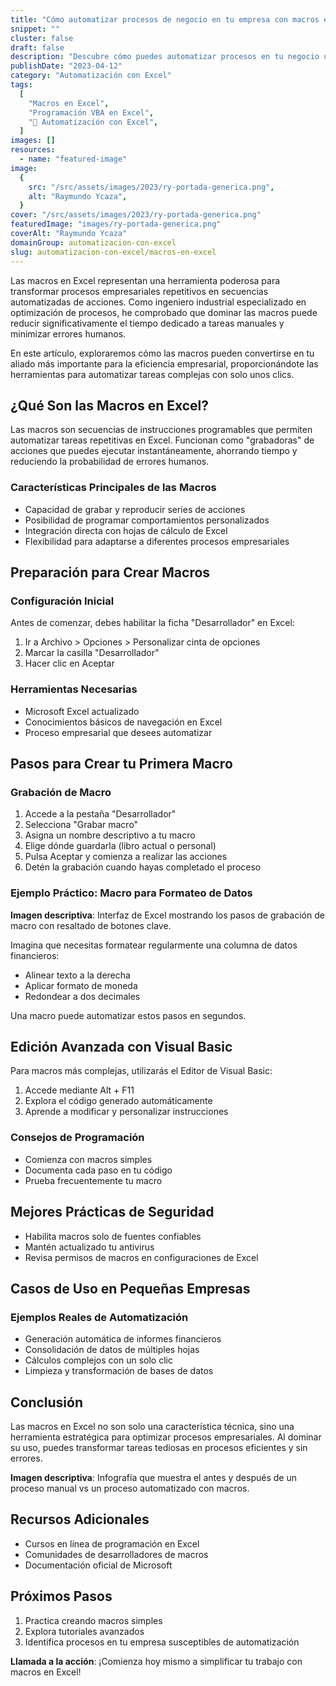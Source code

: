 ```yaml
---
title: "Cómo automatizar procesos de negocio en tu empresa con macros en Excel"
snippet: ""
cluster: false
draft: false
description: "Descubre cómo puedes automatizar procesos en tu negocio utilizando macros en Excel de manera sencilla y rentable. Aprende más aquí."
publishDate: "2023-04-12"
category: "Automatización con Excel"
tags:
  [
    "Macros en Excel",
    "Programación VBA en Excel",
    "🤖 Automatización con Excel",
  ]
images: []
resources:
  - name: "featured-image"
image:
  {
    src: "/src/assets/images/2023/ry-portada-generica.png",
    alt: "Raymundo Ycaza",
  }
cover: "/src/assets/images/2023/ry-portada-generica.png"
featuredImage: "images/ry-portada-generica.png"
coverAlt: "Raymundo Ycaza"
domainGroup: automatizacion-con-excel
slug: automatizacion-con-excel/macros-en-excel
---
```


Las macros en Excel representan una herramienta poderosa para transformar procesos empresariales repetitivos en secuencias automatizadas de acciones. Como ingeniero industrial especializado en optimización de procesos, he comprobado que dominar las macros puede reducir significativamente el tiempo dedicado a tareas manuales y minimizar errores humanos.

En este artículo, exploraremos cómo las macros pueden convertirse en tu aliado más importante para la eficiencia empresarial, proporcionándote las herramientas para automatizar tareas complejas con solo unos clics.

## ¿Qué Son las Macros en Excel?

Las macros son secuencias de instrucciones programables que permiten automatizar tareas repetitivas en Excel. Funcionan como "grabadoras" de acciones que puedes ejecutar instantáneamente, ahorrando tiempo y reduciendo la probabilidad de errores humanos.

### Características Principales de las Macros

- Capacidad de grabar y reproducir series de acciones
- Posibilidad de programar comportamientos personalizados
- Integración directa con hojas de cálculo de Excel
- Flexibilidad para adaptarse a diferentes procesos empresariales

## Preparación para Crear Macros

### Configuración Inicial

Antes de comenzar, debes habilitar la ficha "Desarrollador" en Excel:

1. Ir a Archivo > Opciones > Personalizar cinta de opciones
2. Marcar la casilla "Desarrollador"
3. Hacer clic en Aceptar

### Herramientas Necesarias

- Microsoft Excel actualizado
- Conocimientos básicos de navegación en Excel
- Proceso empresarial que desees automatizar

## Pasos para Crear tu Primera Macro

### Grabación de Macro

1. Accede a la pestaña "Desarrollador"
2. Selecciona "Grabar macro"
3. Asigna un nombre descriptivo a tu macro
4. Elige dónde guardarla (libro actual o personal)
5. Pulsa Aceptar y comienza a realizar las acciones
6. Detén la grabación cuando hayas completado el proceso

### Ejemplo Práctico: Macro para Formateo de Datos

**Imagen descriptiva**: Interfaz de Excel mostrando los pasos de grabación de macro con resaltado de botones clave.

Imagina que necesitas formatear regularmente una columna de datos financieros:

- Alinear texto a la derecha
- Aplicar formato de moneda
- Redondear a dos decimales

Una macro puede automatizar estos pasos en segundos.

## Edición Avanzada con Visual Basic

Para macros más complejas, utilizarás el Editor de Visual Basic:

1. Accede mediante Alt + F11
2. Explora el código generado automáticamente
3. Aprende a modificar y personalizar instrucciones

### Consejos de Programación

- Comienza con macros simples
- Documenta cada paso en tu código
- Prueba frecuentemente tu macro

## Mejores Prácticas de Seguridad

- Habilita macros solo de fuentes confiables
- Mantén actualizado tu antivirus
- Revisa permisos de macros en configuraciones de Excel

## Casos de Uso en Pequeñas Empresas

### Ejemplos Reales de Automatización

- Generación automática de informes financieros
- Consolidación de datos de múltiples hojas
- Cálculos complejos con un solo clic
- Limpieza y transformación de bases de datos

## Conclusión

Las macros en Excel no son solo una característica técnica, sino una herramienta estratégica para optimizar procesos empresariales. Al dominar su uso, puedes transformar tareas tediosas en procesos eficientes y sin errores.

**Imagen descriptiva**: Infografía que muestra el antes y después de un proceso manual vs un proceso automatizado con macros.

## Recursos Adicionales

- Cursos en línea de programación en Excel
- Comunidades de desarrolladores de macros
- Documentación oficial de Microsoft

## Próximos Pasos

1. Practica creando macros simples
2. Explora tutoriales avanzados
3. Identifica procesos en tu empresa susceptibles de automatización

**Llamada a la acción**: ¡Comienza hoy mismo a simplificar tu trabajo con macros en Excel!

